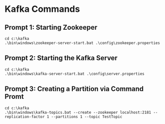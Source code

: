 # Kafka Commands

## Prompt 1: Starting Zookeeper
```
cd c:\kafka
.\bin\windows\zookeeper-server-start.bat .\config\zookeeper.properties
```

## Prompt 2: Starting the Kafka Server
```
cd c:\kafka
.\bin\windows\kafka-server-start.bat .\config\server.properties
```

## Prompt 3: Creating a Partition via Command Promt
```
cd c:\kafka
.\bin\windows\kafka-topics.bat --create --zookeeper localhost:2181 --replication-factor 1 --partitions 1 --topic TestTopic
```
